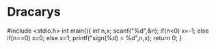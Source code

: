 # Dracarys
#include <stdio.h>
int main(){
    int n,x;
    scanf("%d",&n);
    if(n<0)
    x=-1;
    else if(n==0)
    x=0;
    else
    x=1;
    printf("sign(%d) = %d",n,x);
    return 0;
}
